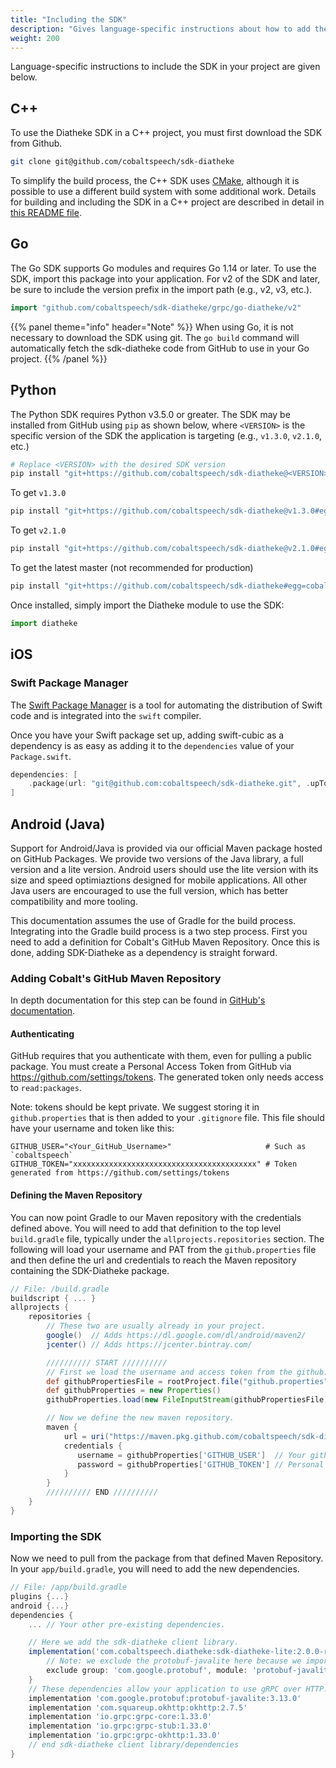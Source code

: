 ```yaml
---
title: "Including the SDK"
description: "Gives language-specific instructions about how to add the SDK to your project."
weight: 200
---
```


Language-specific instructions to include the SDK in your project
are given below.

<!--more-->

## C++

To use the Diatheke SDK in a C++ project, you must first
download the SDK from Github.

```bash
git clone git@github.com/cobaltspeech/sdk-diatheke
```

To simplify the build process, the C++ SDK uses [CMake](http://www.cmake.org),
although it is possible to use a different build system with some additional
work. Details for building and including the SDK in a C++ project are
described in detail in [this README file](https://github.com/cobaltspeech/sdk-diatheke/blob/master/grpc/cpp-diatheke/README.md).


## Go
The Go SDK supports Go modules and requires Go 1.14 or later. To use the
SDK, import this package into your application. For v2 of the SDK and later,
be sure to include the version prefix in the import path (e.g., v2, v3, etc.).

``` go
import "github.com/cobaltspeech/sdk-diatheke/grpc/go-diatheke/v2"
```

{{% panel theme="info" header="Note" %}}
When using Go, it is not necessary to download the SDK using git.
The `go build` command will automatically fetch the sdk-diatheke code
from GitHub to use in your Go project.
{{% /panel %}}


## Python
The Python SDK requires Python v3.5.0 or greater. The SDK may be installed
from GitHub using `pip` as shown below, where `<VERSION>` is the specific
version of the SDK the application is targeting (e.g., `v1.3.0`, `v2.1.0`, etc.)

```bash
# Replace <VERSION> with the desired SDK version
pip install "git+https://github.com/cobaltspeech/sdk-diatheke@<VERSION>#egg=cobalt-diatheke&subdirectory=grpc/py-diatheke"
```

To get `v1.3.0`
```bash
pip install "git+https://github.com/cobaltspeech/sdk-diatheke@v1.3.0#egg=cobalt-diatheke&subdirectory=grpc/py-diatheke"
```

To get `v2.1.0`
```bash
pip install "git+https://github.com/cobaltspeech/sdk-diatheke@v2.1.0#egg=cobalt-diatheke&subdirectory=grpc/py-diatheke"
```

To get the latest master (not recommended for production)
```bash
pip install "git+https://github.com/cobaltspeech/sdk-diatheke#egg=cobalt-diatheke&subdirectory=grpc/py-diatheke"
```

Once installed, simply import the Diatheke module to use the SDK:

```python
import diatheke
```

## iOS

### Swift Package Manager

The [Swift Package Manager](https://swift.org/package-manager/) is a tool
for automating the distribution of Swift code and is integrated into the
`swift` compiler.

Once you have your Swift package set up, adding swift-cubic as a
dependency is as easy as adding it to the `dependencies` value of your
`Package.swift`.

```swift
dependencies: [
    .package(url: "git@github.com:cobaltspeech/sdk-diatheke.git", .upToNextMajor(from: "2.1.2"))
]
```

## Android (Java)

Support for Android/Java is provided via our official Maven package hosted on GitHub Packages.
We provide two versions of the Java library, a full version and a lite version.
Android users should use the lite version with its size and speed optimiaztions designed for mobile applications.
All other Java users are encouraged to use the full version, which has better compatibility and more tooling.

This documentation assumes the use of Gradle for the build process.
Integrating into the Gradle build process is a two step process.
First you need to add a definition for Cobalt's GitHub Maven Repository.
Once this is done, adding SDK-Diatheke as a dependency is straight forward.

### Adding Cobalt's GitHub Maven Repository

In depth documentation for this step can be found in [GitHub's documentation](https://docs.github.com/en/free-pro-team@latest/packages/using-github-packages-with-your-projects-ecosystem/configuring-apache-maven-for-use-with-github-packages#installing-a-package).

#### Authenticating

GitHub requires that you authenticate with them, even for pulling a public package.
You must create a Personal Access Token from GitHub via https://github.com/settings/tokens.
The generated token only needs access to `read:packages`.

Note: tokens should be kept private.  We suggest storing it in `github.properties` that is then added to your `.gitignore` file.
This file should have your username and token like this:

```properties
GITHUB_USER="<Your_GitHub_Username>"                     # Such as `cobaltspeech`
GITHUB_TOKEN="xxxxxxxxxxxxxxxxxxxxxxxxxxxxxxxxxxxxxxxxx" # Token generated from https://github.com/settings/tokens
```

#### Defining the Maven Repository

You can now point Gradle to our Maven repository with the credentials defined above.
You will need to add that definition to the top level `build.gradle` file, typically under the `allprojects.repositories` section.
The following will load your username and PAT from the `github.properties` file and then define the url and credentials to reach the Maven repository containing the SDK-Diatheke package.

```groovy
// File: /build.gradle
buildscript { ... }
allprojects {
    repositories {
        // These two are usually already in your project.
        google()  // Adds https://dl.google.com/dl/android/maven2/
        jcenter() // Adds https://jcenter.bintray.com/

        ////////// START //////////
        // First we load the username and access token from the github.properties file
        def githubPropertiesFile = rootProject.file("github.properties")
        def githubProperties = new Properties()
        githubProperties.load(new FileInputStream(githubPropertiesFile))

        // Now we define the new maven repository.
        maven {
            url = uri("https://maven.pkg.github.com/cobaltspeech/sdk-diatheke")
            credentials {
               username = githubProperties['GITHUB_USER']  // Your github username
               password = githubProperties['GITHUB_TOKEN'] // Personal Access Token created from https://github.com/settings/tokens
            }
        }
        ////////// END //////////
    }
}
```

### Importing the SDK

Now we need to pull from the package from that defined Maven Repository.
In your `app/build.gradle`, you will need to add the new dependencies.

```groovy
// File: /app/build.gradle
plugins {...}
android {...}
dependencies {
    ... // Your other pre-existing dependencies.

    // Here we add the sdk-diatheke client library.
    implementation('com.cobaltspeech.diatheke:sdk-diatheke-lite:2.0.0-rc1') {
        // Note: we exclude the protobuf-javalite here because we import it below.
        exclude group: 'com.google.protobuf', module: 'protobuf-javalite'
    }
    // These dependencies allow your application to use gRPC over HTTP.
    implementation 'com.google.protobuf:protobuf-javalite:3.13.0'
    implementation 'com.squareup.okhttp:okhttp:2.7.5'
    implementation 'io.grpc:grpc-core:1.33.0'
    implementation 'io.grpc:grpc-stub:1.33.0'
    implementation 'io.grpc:grpc-okhttp:1.33.0'
    // end sdk-diatheke client library/dependencies
}
```
